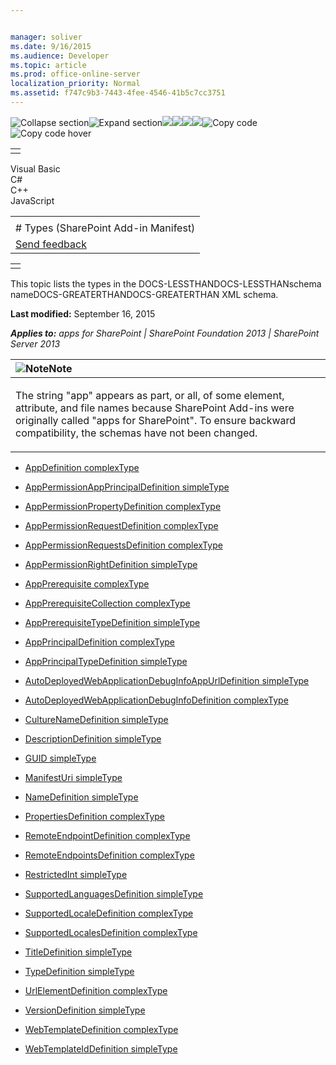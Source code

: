 ```yaml
---


manager: soliver
ms.date: 9/16/2015
ms.audience: Developer
ms.topic: article
ms.prod: office-online-server
localization_priority: Normal
ms.assetid: f747c9b3-7443-4fee-4546-41b5c7cc3751
---
```


![Collapse
section](../icons/collapse_all.gif "Collapse section")![Expand
section](../icons/expand_all.gif "Expand section")![](../icons/collapse_all.gif)![](../icons/expand_all.gif)![](../icons/dropdown.gif)![](../icons/dropdownHover.gif)![Copy
code](../icons/copycode.gif "Copy code")![Copy code
hover](../icons/copycodeHighlight.gif "Copy code hover")
<table>
<tbody>
<tr class="odd">
<td align="left"></td>
</tr>
</tbody>
</table>

Visual Basic  
C\#  
C++  
JavaScript  

<table>
<tbody>
<tr class="odd">
<td align="left"><span id="runningHeaderText"></span></td>
</tr>
<tr class="even">
<td align="left"># Types (SharePoint Add-in Manifest)</td>
</tr>
<tr class="odd">
<td align="left"><span id="headfeedbackarea" class="feedbackhead"><a href="javascript:SubmitFeedback(&#39;docthis@Microsoft.com&#39;,&#39;&#39;,&#39;&#39;,&#39;&#39;,&#39;1.0.18082.1225&#39;,&#39;%0\dThank%20you%20for%20your%20feedback.%20The%20developer%20writing%20teams%20use%20your%20feedback%20to%20improve%20documentation.%20While%20we%20are%20reviewing%20your%20feedback,%20we%20may%20send%20you%20e-mail%20to%20ask%20for%20clarification%20or%20feedback%20on%20a%20solution.%20We%20do%20not%20use%20your%20e-mail%20address%20for%20any%20other%20purpose%20and%20we%20delete%20it%20after%20we%20finish%20our%20review.%0\AFor%20further%20information%20about%20the%20privacy%20policies%20of%20Microsoft,%20please%20see%20http://privacy.microsoft.com/en-us/default.aspx.%0\A%0\d&#39;,&#39;Customer%20feedback&#39;);">Send feedback</a></span></td>
</tr>
</tbody>
</table>

<table>
<colgroup>
<col width="100%" />
</colgroup>
<tbody>
<tr class="odd">
<td align="left"></td>
</tr>
</tbody>
</table>

This topic lists the types in the DOCS-LESSTHANDOCS-LESSTHANschema
nameDOCS-GREATERTHANDOCS-GREATERTHAN XML schema.

**Last modified:** September 16, 2015

***Applies to:** apps for SharePoint | SharePoint Foundation 2013 |
SharePoint Server 2013*

<table>
<colgroup>
<col width="100%" />
</colgroup>
<thead>
<tr class="header">
<th align="left"><img src="../icons/alert_note.gif" title="Note" alt="Note" /><strong>Note</strong></th>
</tr>
</thead>
<tbody>
<tr class="odd">
<td align="left"><p>The string &quot;app&quot; appears as part, or all, of some element, attribute, and file names because SharePoint Add-ins were originally called &quot;apps for SharePoint&quot;. To ensure backward compatibility, the schemas have not been changed.</p></td>
</tr>
</tbody>
</table>

-   [AppDefinition
    complexType](appdefinition-complextype-sharepoint-add-in-manifest.htm)

-   [AppPermissionAppPrincipalDefinition
    simpleType](apppermissionappprincipaldefinition-simpletype-sharepoint-add-in-manifest.htm)

-   [AppPermissionPropertyDefinition
    complexType](apppermissionpropertydefinition-complextype-sharepoint-add-in-manifest.htm)

-   [AppPermissionRequestDefinition
    complexType](apppermissionrequestdefinition-complextype-sharepoint-add-in-manifest.htm)

-   [AppPermissionRequestsDefinition
    complexType](apppermissionrequestsdefinition-complextype-sharepoint-add-in-manifest.htm)

-   [AppPermissionRightDefinition
    simpleType](apppermissionrightdefinition-simpletype-sharepoint-add-in-manifest.htm)

-   [AppPrerequisite
    complexType](appprerequisite-complextype-sharepoint-add-in-manifest.htm)

-   [AppPrerequisiteCollection
    complexType](appprerequisitecollection-complextype-sharepoint-add-in-manifest.htm)

-   [AppPrerequisiteTypeDefinition
    simpleType](appprerequisitetypedefinition-simpletype-sharepoint-add-in-manifest.htm)

-   [AppPrincipalDefinition
    complexType](appprincipaldefinition-complextype-sharepoint-add-in-manifest.htm)

-   [AppPrincipalTypeDefinition
    simpleType](appprincipaltypedefinition-simpletype-sharepoint-add-in-manifest.htm)

-   [AutoDeployedWebApplicationDebugInfoAppUrlDefinition
    simpleType](autodeployedwebapplicationdebuginfoappurldefinition-simpletype-sharepoint-add-in.htm)

-   [AutoDeployedWebApplicationDebugInfoDefinition
    complexType](autodeployedwebapplicationdebuginfodefinition-complextype-sharepoint-add-in-mani.htm)

-   [CultureNameDefinition
    simpleType](culturenamedefinition-simpletype-sharepoint-add-in-manifest.htm)

-   [DescriptionDefinition
    simpleType](descriptiondefinition-simpletype-sharepoint-add-in-manifest.htm)

-   [GUID simpleType](guid-simpletype-sharepoint-add-in-manifest.htm)

-   [ManifestUri simpleType](manifesturi-simpletype-sharepoint-add-in-manifest.htm)

-   [NameDefinition
    simpleType](namedefinition-simpletype-sharepoint-add-in-manifest.htm)

-   [PropertiesDefinition
    complexType](propertiesdefinition-complextype-sharepoint-add-in-manifest.htm)

-   [RemoteEndpointDefinition
    complexType](remoteendpointdefinition-complextype-sharepoint-add-in-manifest.htm)

-   [RemoteEndpointsDefinition
    complexType](remoteendpointsdefinition-complextype-sharepoint-add-in-manifest.htm)

-   [RestrictedInt simpleType](restrictedint-simpletype-sharepoint-add-in-manifest.htm)

-   [SupportedLanguagesDefinition
    simpleType](supportedlanguagesdefinition-simpletype-sharepoint-add-in-manifest.htm)

-   [SupportedLocaleDefinition
    complexType](supportedlocaledefinition-complextype-sharepoint-add-in-manifest.htm)

-   [SupportedLocalesDefinition
    complexType](supportedlocalesdefinition-complextype-sharepoint-add-in-manifest.htm)

-   [TitleDefinition
    simpleType](titledefinition-simpletype-sharepoint-add-in-manifest.htm)

-   [TypeDefinition
    simpleType](typedefinition-simpletype-sharepoint-add-in-manifest.htm)

-   [UrlElementDefinition
    complexType](urlelementdefinition-complextype-sharepoint-add-in-manifest.htm)

-   [VersionDefinition
    simpleType](versiondefinition-simpletype-sharepoint-add-in-manifest.htm)

-   [WebTemplateDefinition
    complexType](webtemplatedefinition-complextype-sharepoint-add-in-manifest.htm)

-   [WebTemplateIdDefinition
    simpleType](webtemplateiddefinition-simpletype-sharepoint-add-in-manifest.htm)








